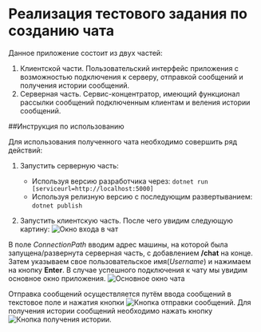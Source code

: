 # Реализация тестового задания по созданию чата

Данное приложение состоит из двух частей:

1. Клиентской части. Пользовательский интерфейс приложения с возможностью
   подключения к серверу, отправкой сообщений и получения истории сообщений.
2. Серверная часть. Сервис-концентратор, имеющий функционал рассылки сообщений
   подключенным клиентам и веления истории сообщений.

##Инструкция по использованию

Для использования полученного чата необходимо совершить ряд действий:

1. Запустить серверную часть:

    - Используя версию разработчика через:
      `dotnet run [serviceurl=http://localhost:5000]`
    - Используя релизную версию с последующим развертыванием: `dotnet publish`

2. Запустить клиентскую часть. После чего увидим следующую картину:
   ![Окно входа в чат](http://www.picshare.ru/uploads/190314/Zp488BriPg.jpg)

В поле _ConnectionPath_ вводим адрес машины, на которой была запущена/развернута
серверная часть, с добавлением **/chat** на конце. Затем указываем свое
пользовательское имя(_Username_) и нажимаем на кнопку **Enter**. В случае
успешного подключения к чату мы увидим основное окно приложения.
![Основное окно чата](http://www.picshare.ru/uploads/190314/9aJsg6A3VD.jpg)

Отправка сообщений осуществляется путём ввода сообщений в текстовое поле и
нажатия кнопки
![Кнопка отправки сообщений](http://www.picshare.ru/uploads/190314/pbyM63cJju.jpg).
Для получения истории сообщений необходимо нажать кнопку
![Кнопка получения истории](http://www.picshare.ru/uploads/190314/oaPgj8e857.jpg).
